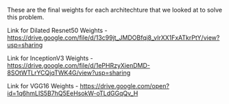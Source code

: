 These are the final weights for each architechture that we looked at to solve this problem.

Link for Dilated Resnet50 Weights - 
https://drive.google.com/file/d/13c99jt_JMDOBfqi8_vlrXX1FxATkrPtY/view?usp=sharing

Link for InceptionV3 Weights - 
https://drive.google.com/file/d/1ePHRzyXienDMD-8SOtWTLrYCQjqTWK4G/view?usp=sharing

Link for VGG16 Weights - 
https://drive.google.com/open?id=1q6hmLIS5B7hQ5EeHsokW-oTLdGGqQv_H

